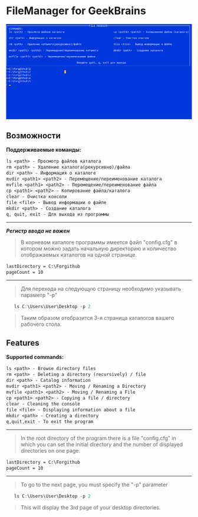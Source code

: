 ﻿FileManager for GeekBrains
==========================

![FileManagerScreen](https://github.com/mrmorgano001/lessons-gb/blob/main/lesson-9/images/screnn.png)

Возможности
-----------
**Поддерживаемые команды:**

    ls <path> - Просмотр файлов каталога
    rm <path> - Удаление каталога(рекурсивно)/файла
    dir <path> - Информация о каталоге
    mvdir <path1> <path2> - Перемещение/переименование каталога
    mvfile <path1> <path2> - Перемещение/переименование файла
    cp <path1> <path2> - Копирование файла/каталога
    clear - Очистка консоли
    file <file> - Вывод информации о файле
    mkdir <path> - Создание каталога
    q, quit, exit - Для выхода из программы
____
***Регистр ввода не важен***
>В корневом каталоге программы имеется файл "config.cfg" в котором можно задать начальную директорию
и количество отображаемых каталогов на одной странице.
```CFG
lastDirectory = C:\Forgithub
pageCount = 10
```
____
>Для перехода на следующую страницу необходимо указывать параметр "-p"
```C#
   ls C:\Users\User\Desktop -p 2
```
>Таким образом отобразится 3-я страница каталогов вашего рабочего стола.

Features
--------
**Supported commands:**

    ls <path> - Browse directory files
    rm <path> - Deleting a directory (recursively) / file
    dir <path> - Catalog information
    mvdir <path1> <path2> - Moving / Renaming a Directory
    mvfile <path1> <path2> - Moving / Renaming a File
    cp <path1> <path2> - Copying a file / directory
    clear - Cleaning the console
    file <file> - Displaying information about a file
    mkdir <path> - Creating a directory
    q,quit,exit - To exit the program
---
>In the root directory of the program there is a file "config.cfg" in which you can set the initial directory
and the number of displayed directories on one page.
```CFG
lastDirectory = C:\Forgithub
pageCount = 10
```
____
>To go to the next page, you must specify the "-p" parameter
```C#
   ls C:\Users\User\Desktop -p 2
```
>This will display the 3rd page of your desktop directories.